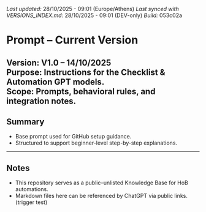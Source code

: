 *Last updated:* 28/10/2025 - 09:01 (Europe/Athens)
*Last synced with VERSIONS_INDEX.md:* 28/10/2025 - 09:01 (DEV-only)
*Build:* 053c02a

# Prompt – Current Version
**Version:** V1.0 – 14/10/2025  
**Purpose:** Instructions for the Checklist & Automation GPT models.  
**Scope:** Prompts, behavioral rules, and integration notes.
---
## Summary
- Base prompt used for GitHub setup guidance.
- Structured to support beginner-level step-by-step explanations.
---
## Notes
- This repository serves as a public–unlisted Knowledge Base for HoB automations.
- Markdown files here can be referenced by ChatGPT via public links.
(trigger test)
